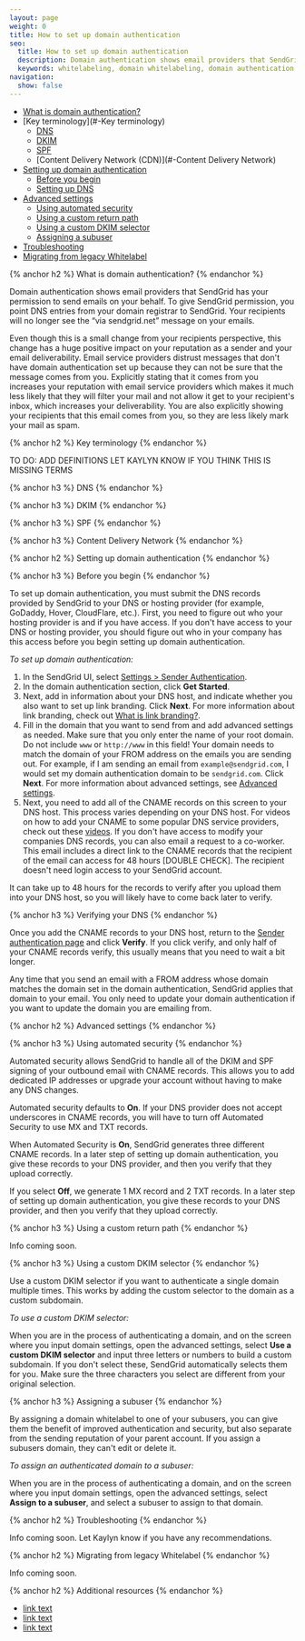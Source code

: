 ```yaml
---
layout: page
weight: 0
title: How to set up domain authentication
seo:
  title: How to set up domain authentication
  description: Domain authentication shows email providers that SendGrid has your permission to send emails on your behalf. To give SendGrid permission, you point DNS entries from your domain registrar to SendGrid.
  keywords: whitelabeling, domain whitelabeling, domain authentication
navigation:
  show: false
---
```


- [What is domain authentication?](#-What-is-domain-authentication)
- [Key terminology](#-Key terminology)
    - [DNS](#-DNS)
    - [DKIM](#-DKIM)
    - [SPF](#-SPF)
    - [Content Delivery Network (CDN)](#-Content Delivery Network)
- [Setting up domain authentication](#-Setting-up-domain-authentication)
    - [Before you begin](#-Before-you-begin)
    - [Setting up DNS](#-Setting-up-DNS)
- [Advanced settings](#-Advanced-settings)
    - [Using automated security](#-Using-automated-security)
    - [Using a custom return path](#-Using-a-custom-return-path)
    - [Using a custom DKIM selector](#-Using-a-custom-DKIM-selector)
    - [Assigning a subuser](#-Assigning-a-subuser)
- [Troubleshooting](#-Troubleshooting)
- [Migrating from legacy Whitelabel](#-Migrating-from-legacy-Whitelabel)

{% anchor h2 %}
What is domain authentication?
{% endanchor %}

Domain authentication shows email providers that SendGrid has your permission to send emails on your behalf. To give SendGrid permission, you point DNS entries from your domain registrar to SendGrid. Your recipients will no longer see the “via sendgrid.net” message on your emails.

Even though this is a small change from your recipients perspective, this change has a huge positive impact on your reputation as a sender and your email deliverability. Email service providers distrust messages that don't have domain authentication set up because they can not be sure that the message comes from you. Explicitly stating that it comes from you increases your reputation with email service providers which makes it much less likely that they will filter your mail and not allow it get to your recipient's inbox, which increases your deliverability. You are also explicitly showing your recipients that this email comes from you, so they are less likely mark your mail as spam.

{% anchor h2 %}
Key terminology
{% endanchor %}

TO DO: ADD DEFINITIONS
LET KAYLYN KNOW IF YOU THINK THIS IS MISSING TERMS

{% anchor h3 %}
DNS
{% endanchor %}

{% anchor h3 %}
DKIM
{% endanchor %}

{% anchor h3 %}
SPF
{% endanchor %}

{% anchor h3 %}
Content Delivery Network
{% endanchor %}

{% anchor h2 %}
Setting up domain authentication
{% endanchor %}

{% anchor h3 %}
Before you begin
{% endanchor %}

To set up domain authentication, you must submit the DNS records provided by SendGrid to your DNS or hosting provider (for example, GoDaddy, Hover, CloudFlare, etc.). First, you need to figure out who your hosting provider is and if you have access. If you don't have access to your DNS or hosting provider, you should figure out who in your company has this access before you begin setting up domain authentication.

*To set up domain authentication:*

1. In the SendGrid UI, select [Settings > Sender Authentication](https://app.sendgrid.com/settings/whitelabel).
1. In the domain authentication section, click **Get Started**.
1. Next, add in information about your DNS host, and indicate whether you also want to set up link branding. Click **Next**. For more information about link branding, check out [What is link branding?]({{root_url}}/User_Guide/Settings/Sender_Authentication/How_to_set_up_link_branding.html#-What-is-link-branding).
1. Fill in the domain that you want to send from and add advanced settings as needed. Make sure that you only enter the name of your root domain. Do not include `www` or `http://www` in this field! Your domain needs to match the domain of your FROM address on the emails you are sending out. For example, if I am sending an email from `example@sendgrid.com`, I would set my domain authentication domain to be `sendgrid.com`. Click **Next**. For more information about advanced settings, see [Advanced settings](#-Advanced-settings).
1. Next, you need to add all of the CNAME records on this screen to your DNS host. This process varies depending on your DNS host. For videos on how to add your CNAME to some popular DNS service providers, check out these [videos](https://sendgrid.com/docs/User_Guide/Settings/Whitelabel/providers.html). If you don't have access to modify your companies DNS records, you can also email a request to a co-worker. This email includes a direct link to the CNAME records that the recipient of the email can access for 48 hours [DOUBLE CHECK]. The recipient doesn't need login access to your SendGrid account.

It can take up to 48 hours for the records to verify after you upload them into your DNS host, so you will likely have to come back later to verify.

{% anchor h3 %}
Verifying your DNS
{% endanchor %}

Once you add the CNAME records to your DNS host, return to the [Sender authentication page](https://app.sendgrid.com/settings/whitelabel) and click **Verify**. If you click verify, and only half of your CNAME records verify, this usually means that you need to wait a bit longer.

Any time that you send an email with a FROM address whose domain matches the domain set in the domain authentication, SendGrid applies that domain to your email. You only need to update your domain authentication if you want to update the domain you are emailing from.

{% anchor h2 %}
Advanced settings
{% endanchor %}

{% anchor h3 %}
Using automated security
{% endanchor %}

Automated security allows SendGrid to handle all of the DKIM and SPF signing of your outbound email with CNAME records. This allows you to add dedicated IP addresses or upgrade your account without having to make any DNS changes.

Automated security defaults to **On**. If your DNS provider does not accept underscores in CNAME records, you will have to turn off Automated Security to use MX and TXT records.

When Automated Security is **On**, SendGrid generates three different CNAME records. In a later step of setting up domain authentication, you give these records to your DNS provider, and then you verify that they upload correctly.

If you select **Off**, we generate 1 MX record and 2 TXT records. In a later step of setting up domain authentication, you give these records to your DNS provider, and then you verify that they upload correctly.

{% anchor h3 %}
Using a custom return path
{% endanchor %}

Info coming soon.

{% anchor h3 %}
Using a custom DKIM selector
{% endanchor %}

Use a custom DKIM selector if you want to authenticate a single domain multiple times. This works by adding the custom selector to the domain as a custom subdomain.

*To use a custom DKIM selector:*

When you are in the process of authenticating a domain, and on the screen where you input domain settings, open the advanced settings, select **Use a custom DKIM selector** and input three letters or numbers to build a custom subdomain. If you don't select these, SendGrid automatically selects them for you. Make sure the three characters you select are different from your original selection.

{% anchor h3 %}
Assigning a subuser
{% endanchor %}

By assigning a domain whitelabel to one of your subusers, you can give them the benefit of improved authentication and security, but also separate from the sending reputation of your parent account. If you assign a subusers domain, they can't edit or delete it.

*To assign an authenticated domain to a subuser:*

When you are in the process of authenticating a domain, and on the screen where you input domain settings, open the advanced settings, select **Assign to a subuser**, and select a subuser to assign to that domain.

{% anchor h2 %}
Troubleshooting
{% endanchor %}

Info coming soon. Let Kaylyn know if you have any recommendations.

{% anchor h2 %}
Migrating from legacy Whitelabel
{% endanchor %}

Info coming soon.

{% anchor h2 %}
Additional resources
{% endanchor %}
- [link text]({{root_url}}/User_Guide/Marketing_Campaigns/design_editor.html#-Using-Custom-HTML)
- [link text]({{root_url}}/User_Guide/Marketing_Campaigns/design_editor.html#-Using-Custom-HTML)
- [link text]({{root_url}}/User_Guide/Marketing_Campaigns/design_editor.html#-Using-Custom-HTML)
